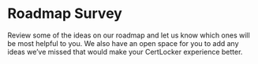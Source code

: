 # Roadmap Survey

Review some of the ideas on our roadmap and let us know which ones will be most helpful to you. We also have an open space for you to add any ideas we’ve missed that would make your CertLocker experience better.
